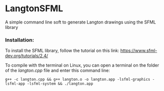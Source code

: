 # LangtonSFML
A simple command line soft to generate Langton drawings using the SFML library

### Installation:
To install the SFML library, follow the tutorial on this link:
https://www.sfml-dev.org/tutorials/2.4/

To compile with the terminal on Linux, you can open a terminal on the folder of the *langton.cpp* file and enter this command line:


    g++ -c langton.cpp && g++ langton.o -o langton.app -lsfml-graphics -lsfml-app -lsfml-system && ./langton.app
